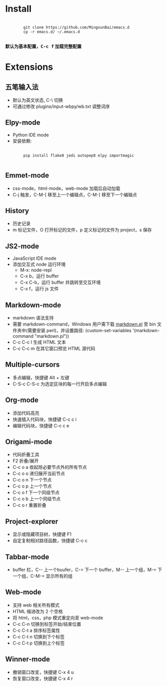 Install
====================

<pre>
    <code>
        git clone https://github.com/MingxunBai/emacs.d
        cp -r emacs.d/ ~/.emacs.d
    </code>
</pre>

**默认为基本配置，<kbd>C-c f</kbd> 加载完整配置**

Extensions
====================

五笔输入法
--------------------
- 默认为英文状态, C-\ 切换
- 可通过修改 plugins/input-wbpy/wb.txt 调整词序

Elpy-mode
--------------------
- Python IDE mode
- 安装依赖:
<pre>
    <code>
        pip install flake8 jedi autopep8 elpy importmagic
    </code>
</pre>

Emmet-mode
--------------------
- css-mode，html-mode，web-mode 加载后自动加载
- C-j 触发，C-M-[ 移至上一个编辑点，C-M-] 移至下一个编辑点

History
--------------------
- 历史记录
- m 标记文件，O 打开标记的文件，p 定义标记的文件为 project，s 保存

JS2-mode
--------------------
- JavaScript IDE mode
- 添加交互式 node 运行环境
  + M-x: node-repl
  + C-x b，运行 buffer
  + C-x C-b，运行 buffer 并跳转至交互环境
  + C-x f，运行 js 文件

Markdown-mode
--------------------
- markdown 语法支持
- 需要 markdown-command，Windows 用户需下载 [markdown.el](http://daringfireball.net/projects/markdown/) 至 bin 文件夹中(需要安装 perl)，并设置路径: (custom-set-variables '(markdown-command "markdown.pl"))
- C-c C-c l 生成 HTML 文本
- C-c C-c m 在其它窗口预览 HTML 源代码

Multiple-cursors
--------------------
- 多点编辑，快捷键 Alt + 左键
- C-S-c C-S-c 为选定区块的每一行开启多点编辑

Org-mode
--------------------
- 添加代码高亮
- 快速插入代码块，快捷键 C-c c i
- 编辑代码块，快捷键 C-c c e

Origami-mode
--------------------
- 代码折叠工具
- F2 折叠/展开
- C-c o a 收起除必要节点外的所有节点
- C-c o o 递归展开当前节点
- C-c o n 下一个节点
- C-c o p 上一个节点
- C-c o f 下一个同级节点
- C-c o b 上一个同级节点
- C-c o r 重置折叠

Project-explorer
--------------------
- 显示或隐藏项目树，快捷键 F1
- 自定复制相对路径函数，快捷键 C-c c

Tabbar-mode
--------------------
- buffer 栏，C-- 上一个buufer，C-= 下一个 buffer，M-- 上一个组，M-= 下一个组，C-M-= 显示所有的组

Web-mode
--------------------
- 支持 web 相关所有模式
- HTML 缩进改为 2 个空格
- 将 html，css，php 模式重定向至 web-mode
- C-c C-n 切换到标签开始/结束位置
- C-c C-t a 排序标签属性
- C-c C-t n 切换到下个标签
- C-c C-t p 切换到上个标签

Winner-mode
--------------------
- 撤销窗口改变，快捷键 C-x 4 u
- 恢复窗口改变，快捷键 C-x 4 r
